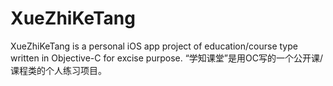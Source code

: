# XueZhiKeTang
XueZhiKeTang is a personal iOS app project of education/course type written in Objective-C for excise purpose. “学知课堂”是用OC写的一个公开课/课程类的个人练习项目。
